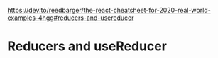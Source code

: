 https://dev.to/reedbarger/the-react-cheatsheet-for-2020-real-world-examples-4hgg#reducers-and-usereducer

# Reducers and useReducer
